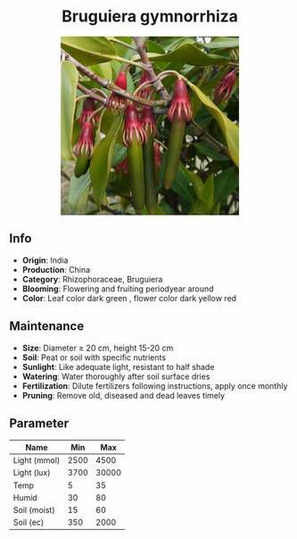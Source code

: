 <h1 align='center'>Bruguiera gymnorrhiza</h1>
<p align="center">
    <img 
        align='center'
        width='320'
        src="../images/bruguiera gymnorrhiza.png" 
        alt='Bruguiera gymnorrhiza' />
</p>

## Info

 - **Origin**: India
 - **Production**: China
 - **Category**: Rhizophoraceae, Bruguiera
 - **Blooming**: Flowering and fruiting periodyear around
 - **Color**: Leaf color dark green , flower color dark yellow red

## Maintenance

 - **Size**: Diameter ≥ 20 cm, height 15-20 cm
 - **Soil**: Peat or soil with specific nutrients
 - **Sunlight**: Like adequate light, resistant to half shade
 - **Watering**: Water thoroughly after soil surface dries
 - **Fertilization**: Dilute fertilizers following instructions,  apply once monthly
 - **Pruning**: Remove old, diseased and dead leaves timely

## Parameter

| Name         | Min  | Max   |
|--------------|------|-------|
| Light (mmol) | 2500 | 4500  |
| Light (lux)  | 3700 | 30000 |
| Temp         | 5    | 35    |
| Humid        | 30   | 80    |
| Soil (moist) | 15   | 60    |
| Soil (ec)    | 350  | 2000  |
